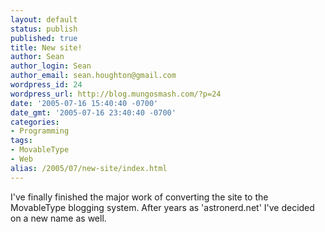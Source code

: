 ```yaml
---
layout: default
status: publish
published: true
title: New site!
author: Sean
author_login: Sean
author_email: sean.houghton@gmail.com
wordpress_id: 24
wordpress_url: http://blog.mungosmash.com/?p=24
date: '2005-07-16 15:40:40 -0700'
date_gmt: '2005-07-16 23:40:40 -0700'
categories:
- Programming
tags:
- MovableType
- Web
alias: /2005/07/new-site/index.html
---
```

I've finally finished the major work of converting the site to the MovableType blogging system.  After years as 'astronerd.net' I've decided on a new name as well.


